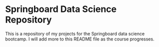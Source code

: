 # Springboard Data Science Repository

This is a repository of my projects for the Springboard data science bootcamp.  I will add more to this README file as the course progresses.


